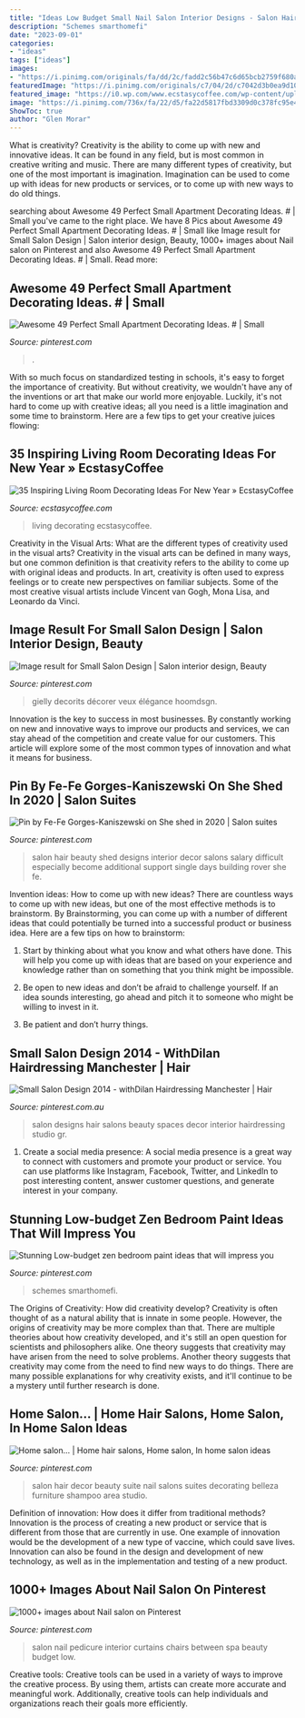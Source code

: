 ```yaml
---
title: "Ideas Low Budget Small Nail Salon Interior Designs - Salon Hair Decor Beauty Suite Nail Salons Suites Decorating Belleza Furniture Shampoo Area Studio"
description: "Schemes smarthomefi"
date: "2023-09-01"
categories:
- "ideas"
tags: ["ideas"]
images:
- "https://i.pinimg.com/originals/fa/dd/2c/fadd2c56b47c6d65bcb2759f680a8dd8.jpg"
featuredImage: "https://i.pinimg.com/originals/c7/04/2d/c7042d3b0ea9d10a897c6efee2e4ea74.jpg"
featured_image: "https://i0.wp.com/www.ecstasycoffee.com/wp-content/uploads/2016/11/New-Year-living-room-design-trends1.jpg?resize=600%2C800"
image: "https://i.pinimg.com/736x/fa/22/d5/fa22d5817fbd3309d0c378fc95e401fc--small-salon-designs-salons-decor.jpg"
ShowToc: true
author: "Glen Morar"
---
```



What is creativity?
Creativity is the ability to come up with new and innovative ideas. It can be found in any field, but is most common in creative writing and music. There are many different types of creativity, but one of the most important is imagination. Imagination can be used to come up with ideas for new products or services, or to come up with new ways to do old things.

	

		
searching about Awesome 49 Perfect Small Apartment Decorating Ideas. # | Small you've came to the right place. We have 8 Pics about Awesome 49 Perfect Small Apartment Decorating Ideas. # | Small like Image result for Small Salon Design | Salon interior design, Beauty, 1000+ images about Nail salon on Pinterest and also Awesome 49 Perfect Small Apartment Decorating Ideas. # | Small. Read more:
		
    
## Awesome 49 Perfect Small Apartment Decorating Ideas. # | Small

<img loading=lazy src="https://i.pinimg.com/originals/6d/47/36/6d473665980cd24039ad16c17b3c0f36.jpg" onerror="this.onerror=null;this.src='https://tse3.mm.bing.net/th?id=OIP.hMq38D9BNuTfG2VsW5IzHwHaFz&amp;pid=15.1';" alt="Awesome 49 Perfect Small Apartment Decorating Ideas. # | Small">

_Source: pinterest.com_

>. 

	

With so much focus on standardized testing in schools, it's easy to forget the importance of creativity. But without creativity, we wouldn't have any of the inventions or art that make our world more enjoyable. Luckily, it's not hard to come up with creative ideas; all you need is a little imagination and some time to brainstorm. Here are a few tips to get your creative juices flowing:

    
## 35 Inspiring Living Room Decorating Ideas For New Year » EcstasyCoffee

<img loading=lazy src="https://i0.wp.com/www.ecstasycoffee.com/wp-content/uploads/2016/11/New-Year-living-room-design-trends1.jpg?resize=600%2C800" onerror="this.onerror=null;this.src='https://tse4.mm.bing.net/th?id=OIP.6hPzf7faK61FJZKvz8zS7AHaJ4&amp;pid=15.1';" alt="35 Inspiring Living Room Decorating Ideas For New Year » EcstasyCoffee">

_Source: ecstasycoffee.com_

>living decorating ecstasycoffee. 

	

Creativity in the Visual Arts: What are the different types of creativity used in the visual arts?
Creativity in the visual arts can be defined in many ways, but one common definition is that creativity refers to the ability to come up with original ideas and products. In art, creativity is often used to express feelings or to create new perspectives on familiar subjects. Some of the most creative visual artists include Vincent van Gogh, Mona Lisa, and Leonardo da Vinci.

    
## Image Result For Small Salon Design | Salon Interior Design, Beauty

<img loading=lazy src="https://i.pinimg.com/originals/c7/04/2d/c7042d3b0ea9d10a897c6efee2e4ea74.jpg" onerror="this.onerror=null;this.src='https://tse1.mm.bing.net/th?id=OIP.S1Nfi8LTA0zLJmpCUu1AagHaIf&amp;pid=15.1';" alt="Image result for Small Salon Design | Salon interior design, Beauty">

_Source: pinterest.com_

>gielly decorits décorer veux élégance hoomdsgn. 

	

Innovation is the key to success in most businesses. By constantly working on new and innovative ways to improve our products and services, we can stay ahead of the competition and create value for our customers. This article will explore some of the most common types of innovation and what it means for business.

    
## Pin By Fe-Fe Gorges-Kaniszewski On She Shed In 2020 | Salon Suites

<img loading=lazy src="https://i.pinimg.com/originals/f1/48/0a/f1480a2ab61997ba29bc57e7515ca8c1.jpg" onerror="this.onerror=null;this.src='https://tse3.mm.bing.net/th?id=OIP.FssNkFE0GUGZxJrkR6iStAHaJ4&amp;pid=15.1';" alt="Pin by Fe-Fe Gorges-Kaniszewski on She shed in 2020 | Salon suites">

_Source: pinterest.com_

>salon hair beauty shed designs interior decor salons salary difficult especially become additional support single days building rover she fe. 

	

Invention ideas: How to come up with new ideas?
There are countless ways to come up with new ideas, but one of the most effective methods is to brainstorm. By Brainstorming, you can come up with a number of different ideas that could potentially be turned into a successful product or business idea. Here are a few tips on how to brainstorm:
1. Start by thinking about what you know and what others have done. This will help you come up with ideas that are based on your experience and knowledge rather than on something that you think might be impossible.

2. Be open to new ideas and don’t be afraid to challenge yourself. If an idea sounds interesting, go ahead and pitch it to someone who might be willing to invest in it.

3. Be patient and don’t hurry things.

    
## Small Salon Design 2014 - WithDilan Hairdressing Manchester | Hair

<img loading=lazy src="https://i.pinimg.com/736x/fa/22/d5/fa22d5817fbd3309d0c378fc95e401fc--small-salon-designs-salons-decor.jpg" onerror="this.onerror=null;this.src='https://tse1.mm.bing.net/th?id=OIP.xUqr1NB21p9SmpKp18bJjgHaKO&amp;pid=15.1';" alt="Small Salon Design 2014 - withDilan Hairdressing Manchester | Hair">

_Source: pinterest.com.au_

>salon designs hair salons beauty spaces decor interior hairdressing studio gr. 

	

1. Create a social media presence: A social media presence is a great way to connect with customers and promote your product or service. You can use platforms like Instagram, Facebook, Twitter, and LinkedIn to post interesting content, answer customer questions, and generate interest in your company.

    
## Stunning Low-budget Zen Bedroom Paint Ideas That Will Impress You

<img loading=lazy src="https://i.pinimg.com/originals/c6/92/a2/c692a21193866d05e9a4b2c86f914194.jpg" onerror="this.onerror=null;this.src='https://tse4.mm.bing.net/th?id=OIP.Mr9e03blBBepbJ50fHp7UQHaFM&amp;pid=15.1';" alt="Stunning Low-budget zen bedroom paint ideas that will impress you">

_Source: pinterest.com_

>schemes smarthomefi. 

	

The Origins of Creativity: How did creativity develop?
Creativity is often thought of as a natural ability that is innate in some people. However, the origins of creativity may be more complex than that. There are multiple theories about how creativity developed, and it's still an open question for scientists and philosophers alike. One theory suggests that creativity may have arisen from the need to solve problems. Another theory suggests that creativity may come from the need to find new ways to do things. There are many possible explanations for why creativity exists, and it'll continue to be a mystery until further research is done.

    
## Home Salon... | Home Hair Salons, Home Salon, In Home Salon Ideas

<img loading=lazy src="https://i.pinimg.com/originals/fa/dd/2c/fadd2c56b47c6d65bcb2759f680a8dd8.jpg" onerror="this.onerror=null;this.src='https://tse1.mm.bing.net/th?id=OIP.-YgnaqkJV4SVt1laO8ViZAHaFj&amp;pid=15.1';" alt="Home salon... | Home hair salons, Home salon, In home salon ideas">

_Source: pinterest.com_

>salon hair decor beauty suite nail salons suites decorating belleza furniture shampoo area studio. 

	

Definition of innovation: How does it differ from traditional methods?
Innovation is the process of creating a new product or service that is different from those that are currently in use. One example of innovation would be the development of a new type of vaccine, which could save lives. Innovation can also be found in the design and development of new technology, as well as in the implementation and testing of a new product.

    
## 1000+ Images About Nail Salon On Pinterest

<img loading=lazy src="https://s-media-cache-ak0.pinimg.com/736x/5c/75/73/5c75738fc98a9d54694cf065a26ad096.jpg" onerror="this.onerror=null;this.src='https://tse1.mm.bing.net/th?id=OIP.X42Bal_Q_VJWm9dDLv6WLgEsDh&amp;pid=15.1';" alt="1000+ images about Nail salon on Pinterest">

_Source: pinterest.com_

>salon nail pedicure interior curtains chairs between spa beauty budget low. 

	

Creative tools:
Creative tools can be used in a variety of ways to improve the creative process. By using them, artists can create more accurate and meaningful work. Additionally, creative tools can help individuals and organizations reach their goals more efficiently.

